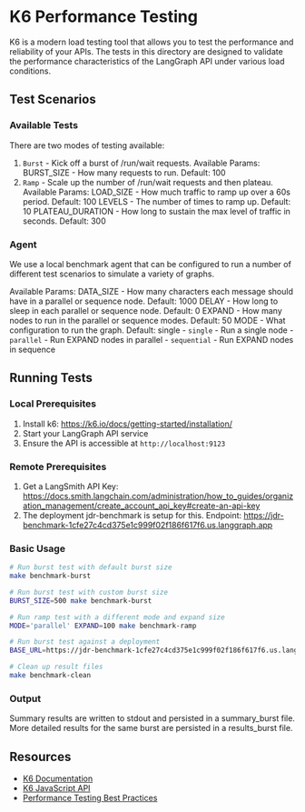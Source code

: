 # K6 Performance Testing

K6 is a modern load testing tool that allows you to test the performance and reliability of your APIs. The tests in this directory are designed to validate the performance characteristics of the LangGraph API under various load conditions.

## Test Scenarios

### Available Tests

There are two modes of testing available:
1. `Burst` - Kick off a burst of /run/wait requests. 
    Available Params:
        BURST_SIZE - How many requests to run. Default: 100
2. `Ramp` - Scale up the number of /run/wait requests and then plateau.
    Available Params:
        LOAD_SIZE - How much traffic to ramp up over a 60s period. Default: 100
        LEVELS - The number of times to ramp up. Default: 10
        PLATEAU_DURATION - How long to sustain the max level of traffic in seconds. Default: 300

### Agent

We use a local benchmark agent that can be configured to run a number of different test scenarios to simulate a variety of graphs.

Available Params:
    DATA_SIZE - How many characters each message should have in a parallel or sequence node. Default: 1000
    DELAY - How long to sleep in each parallel or sequence node. Default: 0
    EXPAND - How many nodes to run in the parallel or sequence modes. Default: 50
    MODE - What configuration to run the graph. Default: single
        - `single` - Run a single node
        - `parallel` - Run EXPAND nodes in parallel
        - `sequential` - Run EXPAND nodes in sequence

## Running Tests

### Local Prerequisites

1. Install k6: https://k6.io/docs/getting-started/installation/
2. Start your LangGraph API service
3. Ensure the API is accessible at `http://localhost:9123`

### Remote Prerequisites

1. Get a LangSmith API Key: https://docs.smith.langchain.com/administration/how_to_guides/organization_management/create_account_api_key#create-an-api-key
2. The deployment jdr-benchmark is setup for this. Endpoint: https://jdr-benchmark-1cfe27c4cd375e1c999f02f186f617f6.us.langgraph.app

### Basic Usage

```bash
# Run burst test with default burst size
make benchmark-burst

# Run burst test with custom burst size
BURST_SIZE=500 make benchmark-burst

# Run ramp test with a different mode and expand size
MODE='parallel' EXPAND=100 make benchmark-ramp

# Run burst test against a deployment
BASE_URL=https://jdr-benchmark-1cfe27c4cd375e1c999f02f186f617f6.us.langgraph.app make benchmark-burst

# Clean up result files
make benchmark-clean
```

### Output

Summary results are written to stdout and persisted in a summary_burst file. More detailed results for the same burst are persisted in a results_burst file.

## Resources

- [K6 Documentation](https://k6.io/docs/)
- [K6 JavaScript API](https://k6.io/docs/javascript-api/)
- [Performance Testing Best Practices](https://k6.io/docs/testing-guides/) 